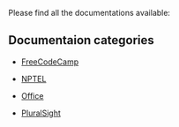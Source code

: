 Please find all the documentations available:

  

## Documentaion categories

  

* [FreeCodeCamp](obsidian://open?vault=Viper_Obsidian&file=FreeCodeCamp%2FFreeCodeCamp%20contents)

* [NPTEL](nptel/nptel.md)

* [Office](office/office.md)

* [PluralSight](pluralsight/pluralsight.md)